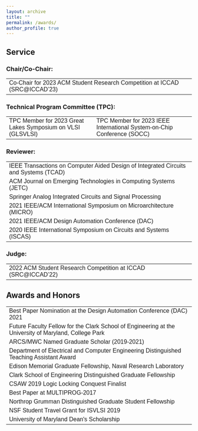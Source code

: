 ```yaml
---
layout: archive
title: ""
permalink: /awards/
author_profile: true
---
```


<head>
<style>
table {
  font-family: arial, sans-serif;
  border-collapse: collapse;
  width: 100%;
}

td, th {
  border: 1px solid #dddddd;
  text-align: left;
  padding: 8px;
}

tr:nth-child(even) {
  background-color: #dddddd;
}
</style>
</head>
<body>
 
<h2>Service</h2>

<h3>Chair/Co-Chair:</h3>

<table>
  <tr>
    <td>Co-Chair for 2023 ACM Student Research Competition at ICCAD (SRC@ICCAD’23) </td>
  </tr>
</table>
  
<h3>Technical Program Committee (TPC):</h3>

<table>
  <tr>
    <td>TPC Member for 2023 Great Lakes Symposium on VLSI (GLSVLSI) </td>
    <td>TPC Member for 2023 IEEE International System-on-Chip Conference (SOCC) </td>
  </tr>
</table>
  
<h3>Reviewer:</h3>

<table>
  <tr>
    <td>IEEE Transactions on Computer Aided Design of Integrated Circuits and Systems (TCAD)</td>
  </tr>
  <tr>
    <td>ACM Journal on Emerging Technologies in Computing Systems (JETC)</td>
  </tr>
  <tr>
    <td>Springer Analog Integrated Circuits and Signal Processing</td>
  </tr>
  <tr>
    <td>2021 IEEE/ACM International Symposium on Microarchitecture (MICRO)</td>
  </tr>
  <tr>
    <td>2021 IEEE/ACM Design Automation Conference (DAC)</td>
  </tr>
  <tr>
    <td>2020 IEEE International Symposium on Circuits and Systems (ISCAS)</td>
  </tr>
</table>

<h3>Judge:</h3>

<table>
  <tr>
    <td>2022 ACM Student Research Competition at ICCAD (SRC@ICCAD’22) </td>
  </tr>
</table>

<h2>Awards and Honors</h2>

<table>
  <tr>
    <td>Best Paper Nomination at the Design Automation Conference (DAC) 2021</td>
  </tr>
  <tr>
    <td>Future Faculty Fellow for the Clark School of Engineering at the University of Maryland, College Park</td>
  </tr>
  <tr>
    <td>ARCS/MWC Named Graduate Scholar (2019-2021)</td>
  </tr>
  <tr>
    <td>Department of Electrical and Computer Engineering Distinguished Teaching Assistant Award</td>
  </tr>
  <tr>
    <td>Edison Memorial Graduate Fellowship, Naval Research Laboratory</td>
  </tr>
  <tr>
    <td>Clark School of Engineering Distinguished Graduate Fellowship</td>
  </tr>
  <tr>
    <td>CSAW 2019 Logic Locking Conquest Finalist</td>
  </tr>
  <tr>
    <td>Best Paper at MULTIPROG-2017</td>
  </tr>
  <tr>
    <td>Northrop Grumman Distinguished Graduate Student Fellowship</td>
  </tr>
  <tr>
    <td> NSF Student Travel Grant for ISVLSI 2019</td>
  </tr>  
  <tr>
    <td>University of Maryland Dean's Scholarship</td>
  </tr>
</table>

</body>
